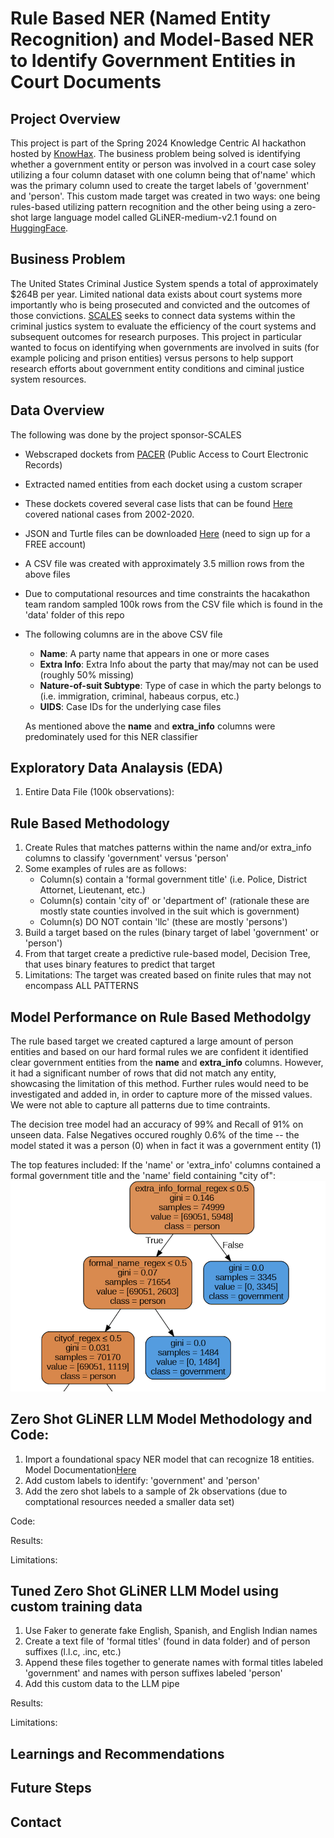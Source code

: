 #  Rule Based NER (Named Entity Recognition) and Model-Based NER to Identify Government Entities in Court Documents 


## Project Overview
This project is part of the Spring 2024 Knowledge Centric AI hackathon hosted by [KnowHax](https://www.knowhax.com/).  The business problem being solved is identifying whether a government entity or person was involved in a court case soley utilizing a four column dataset with one column being that of'name' which was the primary column used to create the target labels of 'government' and 'person'.  This custom made target was created in two ways:  one being rules-based utilizing pattern recognition and the other being using a zero-shot large language model called GLiNER-medium-v2.1 found on [HuggingFace](https://huggingface.co/spaces/tomaarsen/gliner_medium-v2.1).  

## Business Problem
The United States Criminal Justice System spends a total of approximately $264B per year.  Limited national data exists about court systems more importantly who is being prosecuted and convicted and the outcomes of those convictions.  [SCALES](https://docs.scales-okn.org/nlp/) seeks to connect data systems within the criminal justics system to evaluate the efficiency of the court systems and subsequent outcomes for research purposes. This project in particular wanted to focus on identifying when governments are involved in suits (for example policing and prison entities) versus persons to help support research efforts about government entity conditions and ciminal justice system resources.   

## Data Overview 
The following was done by the project sponsor-SCALES
- Webscraped dockets from [PACER](https://pacer.uscourts.gov/) (Public Access to Court Electronic Records)
- Extracted named entities from each docket using a custom scraper
- These dockets covered several case lists that can be found [Here](https://docs.scales-okn.org/rdf/) covered national cases from 2002-2020.
- JSON and Turtle files can be downloaded [Here](http://scalesokndata.ci.northwestern.edu/#/home) (need to sign up for a FREE account)
- A CSV file was created with approximately 3.5 million rows from the above files
- Due to computational resources and time constraints the hacakathon team random sampled 100k rows from the CSV file which is found in the 'data' folder of this repo
- The following columns are in the above CSV file
     - **Name**:  A party name that appears in one or more cases
     - **Extra Info**:  Extra Info about the party that may/may not can be used (roughly 50% missing)
     - **Nature-of-suit Subtype**:  Type of case in which the party belongs to (i.e. immigration, criminal, habeaus corpus, etc.)
     - **UIDS**:  Case IDs for the underlying case files
  
  As mentioned above the **name** and **extra_info** columns were predominately used for this NER classifier

## Exploratory Data Analaysis (EDA) 
1. Entire Data File (100k observations): 

## Rule Based Methodology 
1. Create Rules that matches patterns within the name and/or extra_info columns to classify 'government' versus 'person'
2. Some examples of rules are as follows:
   - Column(s) contain a 'formal government title' (i.e. Police, District Attornet, Lieutenant, etc.)
   - Column(s) contain 'city of' or 'department of' (rationale these are mostly state counties involved in the suit which is government)
   - Column(s) DO NOT contain 'llc' (these are mostly 'persons')
3. Build a target based on the rules (binary target of label 'government' or 'person')
4. From that target create a predictive rule-based model, Decision Tree, that uses binary features to predict that target
5. Limitations:  The target was created based on finite rules that may not encompass ALL PATTERNS

## Model Performance on Rule Based Methodolgy
The rule based target we created captured a large amount of person entities and based on our hard formal rules we are confident it identified clear government entities from the **name** and **extra_info** columns. However, it had a significant number of rows that did not match any entity, showcasing the limitation of this method. Further rules would need to be investigated and added in, in order to capture more of the missed values. We were not able to capture all patterns due to time contraints.  

The decision tree model had an accuracy of 99% and Recall of 91% on unseen data.  False Negatives occured roughly 0.6% of the time -- the model stated it was a person (0) when in fact it was a government entity (1)

The top features included:  If the 'name' or 'extra_info' columns contained a formal government title and the 'name' field containing "city of":
![Decision Tree Model](images/decision_tree_shortened.png)

## Zero Shot GLiNER LLM Model Methodology and Code: 
1.  Import a foundational spacy NER model that can recognize 18 entities.  Model Documentation[Here](https://spacy.io/models/en#en_core_web_sm)
2.  Add custom labels to identify: 'government' and 'person'
3.  Add the zero shot labels to a sample of 2k observations (due to comptational resources needed a smaller data set)

Code: 

Results:

Limitations:

## Tuned Zero Shot GLiNER LLM Model using custom training data 
1.  Use Faker to generate fake English, Spanish, and English Indian names
2.  Create a text file of 'formal titles' (found in data folder) and of person suffixes (l.l.c, .inc, etc.)
3.  Append these files together to generate names with formal titles labeled 'government' and names with person suffixes labeled 'person'
4.  Add this custom data to the LLM pipe

Results: 

Limitations: 

## Learnings and Recommendations 

## Future Steps 

## Contact
